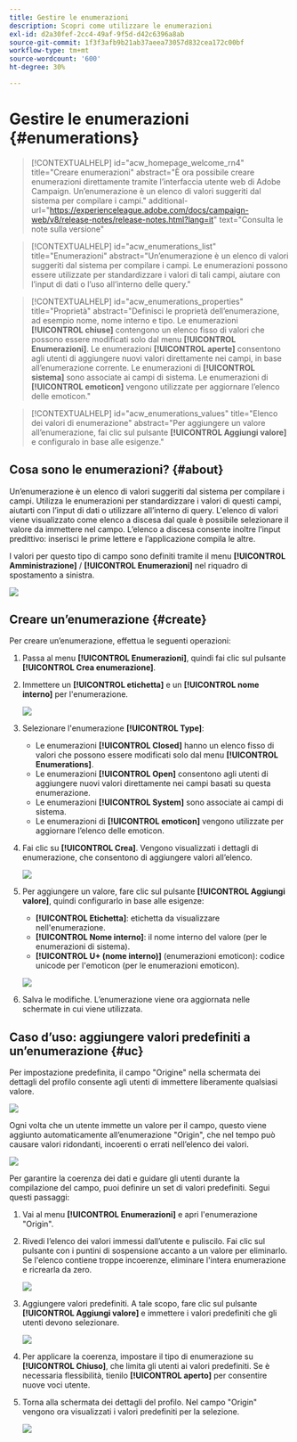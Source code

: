 ```yaml
---
title: Gestire le enumerazioni
description: Scopri come utilizzare le enumerazioni
exl-id: d2a30fef-2cc4-49af-9f5d-d42c6396a8ab
source-git-commit: 1f3f3afb9b21ab37aeea73057d832cea172c00bf
workflow-type: tm+mt
source-wordcount: '600'
ht-degree: 30%

---
```


# Gestire le enumerazioni {#enumerations}

>[!CONTEXTUALHELP]
>id="acw_homepage_welcome_rn4"
>title="Creare enumerazioni"
>abstract="È ora possibile creare enumerazioni direttamente tramite l’interfaccia utente web di Adobe Campaign. Un’enumerazione è un elenco di valori suggeriti dal sistema per compilare i campi."
>additional-url="https://experienceleague.adobe.com/docs/campaign-web/v8/release-notes/release-notes.html?lang=it" text="Consulta le note sulla versione"


>[!CONTEXTUALHELP]
>id="acw_enumerations_list"
>title="Enumerazioni"
>abstract="Un’enumerazione è un elenco di valori suggeriti dal sistema per compilare i campi. Le enumerazioni possono essere utilizzate per standardizzare i valori di tali campi, aiutare con l’input di dati o l’uso all’interno delle query."

>[!CONTEXTUALHELP]
>id="acw_enumerations_properties"
>title="Proprietà"
>abstract="Definisci le proprietà dell’enumerazione, ad esempio nome, nome interno e tipo. Le enumerazioni **[!UICONTROL chiuse]** contengono un elenco fisso di valori che possono essere modificati solo dal menu **[!UICONTROL Enumerazioni]**. Le enumerazioni **[!UICONTROL aperte]** consentono agli utenti di aggiungere nuovi valori direttamente nei campi, in base all’enumerazione corrente. Le enumerazioni di **[!UICONTROL sistema]** sono associate ai campi di sistema. Le enumerazioni di **[!UICONTROL emoticon]** vengono utilizzate per aggiornare l’elenco delle emoticon."

>[!CONTEXTUALHELP]
>id="acw_enumerations_values"
>title="Elenco dei valori di enumerazione"
>abstract="Per aggiungere un valore all’enumerazione, fai clic sul pulsante **[!UICONTROL Aggiungi valore]** e configuralo in base alle esigenze."

## Cosa sono le enumerazioni? {#about}

Un’enumerazione è un elenco di valori suggeriti dal sistema per compilare i campi. Utilizza le enumerazioni per standardizzare i valori di questi campi, aiutarti con l’input di dati o utilizzare all’interno di query. L&#39;elenco di valori viene visualizzato come elenco a discesa dal quale è possibile selezionare il valore da immettere nel campo. L’elenco a discesa consente inoltre l’input predittivo: inserisci le prime lettere e l’applicazione compila le altre.

I valori per questo tipo di campo sono definiti tramite il menu **[!UICONTROL Amministrazione]** / **[!UICONTROL Enumerazioni]** nel riquadro di spostamento a sinistra.

![](assets/enumeration-list.png)

## Creare un’enumerazione {#create}

Per creare un’enumerazione, effettua le seguenti operazioni:

1. Passa al menu **[!UICONTROL Enumerazioni]**, quindi fai clic sul pulsante **[!UICONTROL Crea enumerazione]**.

1. Immettere un **[!UICONTROL etichetta]** e un **[!UICONTROL nome interno]** per l&#39;enumerazione.

   ![](assets/enumeration-create.png)

1. Selezionare l&#39;enumerazione **[!UICONTROL Type]**:

   * Le enumerazioni **[!UICONTROL Closed]** hanno un elenco fisso di valori che possono essere modificati solo dal menu **[!UICONTROL Enumerations]**.
   * Le enumerazioni **[!UICONTROL Open]** consentono agli utenti di aggiungere nuovi valori direttamente nei campi basati su questa enumerazione.
   * Le enumerazioni **[!UICONTROL System]** sono associate ai campi di sistema.
   * Le enumerazioni di **[!UICONTROL emoticon]** vengono utilizzate per aggiornare l’elenco delle emoticon.

1. Fai clic su **[!UICONTROL Crea]**. Vengono visualizzati i dettagli di enumerazione, che consentono di aggiungere valori all’elenco.

   ![](assets/enumeration-details.png)

1. Per aggiungere un valore, fare clic sul pulsante **[!UICONTROL Aggiungi valore]**, quindi configurarlo in base alle esigenze:

   * **[!UICONTROL Etichetta]**: etichetta da visualizzare nell&#39;enumerazione.
   * **[!UICONTROL Nome interno]**: il nome interno del valore (per le enumerazioni di sistema).
   * **[!UICONTROL U+ (nome interno)]** (enumerazioni emoticon): codice unicode per l&#39;emoticon (per le enumerazioni emoticon).

   ![](assets/enumeration-emoticon.png)

1. Salva le modifiche. L’enumerazione viene ora aggiornata nelle schermate in cui viene utilizzata.

## Caso d’uso: aggiungere valori predefiniti a un’enumerazione {#uc}

Per impostazione predefinita, il campo &quot;Origine&quot; nella schermata dei dettagli del profilo consente agli utenti di immettere liberamente qualsiasi valore.

![](assets/enumeration-uc-profile.png)

Ogni volta che un utente immette un valore per il campo, questo viene aggiunto automaticamente all’enumerazione &quot;Origin&quot;, che nel tempo può causare valori ridondanti, incoerenti o errati nell’elenco dei valori.

![](assets/enumeration-uc-choice.png)

Per garantire la coerenza dei dati e guidare gli utenti durante la compilazione del campo, puoi definire un set di valori predefiniti. Segui questi passaggi:

1. Vai al menu **[!UICONTROL Enumerazioni]** e apri l&#39;enumerazione &quot;Origin&quot;.

2. Rivedi l’elenco dei valori immessi dall’utente e puliscilo. Fai clic sul pulsante con i puntini di sospensione accanto a un valore per eliminarlo. Se l&#39;elenco contiene troppe incoerenze, eliminare l&#39;intera enumerazione e ricrearla da zero.

   ![](assets/enumeration-uc-clean.png)

3. Aggiungere valori predefiniti. A tale scopo, fare clic sul pulsante **[!UICONTROL Aggiungi valore]** e immettere i valori predefiniti che gli utenti devono selezionare.

   ![](assets/enumeration-uc-create.png)

4. Per applicare la coerenza, impostare il tipo di enumerazione su **[!UICONTROL Chiuso]**, che limita gli utenti ai valori predefiniti.
Se è necessaria flessibilità, tienilo **[!UICONTROL aperto]** per consentire nuove voci utente.

5. Torna alla schermata dei dettagli del profilo. Nel campo &quot;Origin&quot; vengono ora visualizzati i valori predefiniti per la selezione.

   ![](assets/enumeration-uc-populated.png)
